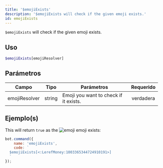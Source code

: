 ```yaml
---
title: '$emojiExists'
description: '$emojiExists will check if the given emoji exists.'
id: emojiExists
---
```


`$emojiExists` will check if the given emoji exists.

## Uso

```php
$emojiExists[emojiResolver]
```

## Parámetros

| Campo         | Tipo   | Parámetros                            | Requerido |
| ------------- | ------ | ------------------------------------- |:---------:|
| emojiResolver | string | Emoji you want to check if it exists. | verdadera |

## Ejemplo(s)

This will return `true` as the ![emoji](https://cdn.discordapp.com/emojis/1003365344724910191.webp?size=16&quality=lossless) emoji exists:

```javascript
bot.command({
    name: 'emojiExists',
    code: `
  $emojiExists[<:LerefMoney:1003365344724910191>]
  `
});
```
